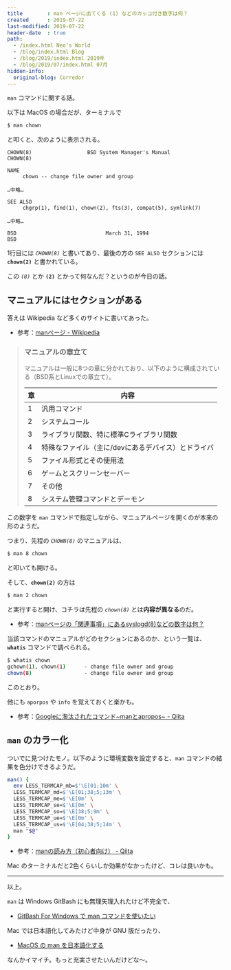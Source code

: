 ```yaml
---
title        : man ページに出てくる (1) などのカッコ付き数字は何？
created      : 2019-07-22
last-modified: 2019-07-22
header-date  : true
path:
  - /index.html Neo's World
  - /blog/index.html Blog
  - /blog/2019/index.html 2019年
  - /blog/2019/07/index.html 07月
hidden-info:
  original-blog: Corredor
---
```


`man` コマンドに関する話。

以下は MacOS の場合だが、ターミナルで

```bash
$ man chown
```

と叩くと、次のように表示される。

```
CHOWN(8)                  BSD System Manager's Manual                 CHOWN(8)

NAME
     chown -- change file owner and group

…中略…

SEE ALSO
     chgrp(1), find(1), chown(2), fts(3), compat(5), symlink(7)

…中略…

BSD                             March 31, 1994                             BSD
```

1行目には *`CHOWN(8)`* と書いてあり、最後の方の `SEE ALSO` セクションには **`chown(2)`** と書かれている。

この *`(8)`* とか **`(2)`** とかって何なんだ？というのが今日の話。

## マニュアルにはセクションがある

答えは Wikipedia など多くのサイトに書いてあった。

- 参考：[manページ - Wikipedia](https://ja.wikipedia.org/wiki/Man%E3%83%9A%E3%83%BC%E3%82%B8)

> ### マニュアルの章立て
> 
> マニュアルは一般に8つの章に分かれており、以下のように構成されている（BSD系とLinuxでの章立て）。
> 
> | 章 | 内容                                               |
> |----|----------------------------------------------------|
> | 1  | 汎用コマンド                                       |
> | 2  | システムコール                                     |
> | 3  | ライブラリ関数、特に標準Cライブラリ関数            |
> | 4  | 特殊なファイル（主に/devにあるデバイス）とドライバ |
> | 5  | ファイル形式とその使用法                           |
> | 6  | ゲームとスクリーンセーバー                         |
> | 7  | その他                                             |
> | 8  | システム管理コマンドとデーモン                     |

この数字を `man` コマンドで指定しながら、マニュアルページを開くのが本来の形のようだ。

つまり、先程の *`CHOWN(8)`* のマニュアルは、

```bash
$ man 8 chown
```

と叩いても開ける。

そして、**`chown(2)`** の方は

```bash
$ man 2 chown
```

と実行すると開け、コチラは先程の *`chown(8)`* とは**内容が異なる**のだ。

- 参考：[manページの「関連事項」にあるsyslogd(8)などの数字は何？](https://www.atmarkit.co.jp/flinux/rensai/linuxtips/073mannum.html)

当該コマンドのマニュアルがどのセクションにあるのか、という一覧は、**`whatis`** コマンドで調べられる。

```bash
$ whatis chown
gchown(1), chown(1)      - change file owner and group
chown(8)                 - change file owner and group
```

このとおり。

他にも `aporpos` や `info` を覚えておくと楽かも。

- 参考：[Googleに淘汰されたコマンド~manとapropos~ - Qiita](https://qiita.com/wannabe/items/6af89b2ef026b136cb39)

## `man` のカラー化

ついでに見つけたモノ。以下のように環境変数を設定すると、`man` コマンドの結果を色分けできるようだ。

```bash
man() {
  env LESS_TERMCAP_mb=$'\E[01;10m' \
  LESS_TERMCAP_md=$'\E[01;38;5;13m' \
  LESS_TERMCAP_me=$'\E[0m' \
  LESS_TERMCAP_se=$'\E[0m' \
  LESS_TERMCAP_so=$'\E[38;5;9m' \
  LESS_TERMCAP_ue=$'\E[0m' \
  LESS_TERMCAP_us=$'\E[04;38;5;14m' \
  man "$@"
}
```

- 参考：[manの読み方（初心者向け） - Qiita](https://qiita.com/aosho235/items/0f2b73d08eb645c05208)

Mac のターミナルだと2色くらいしか効果がなかったけど、コレは良いかも。

---

以上。

`man` は Windows GitBash にも無理矢理入れたけど不完全で、

- [GitBash For Windows で man コマンドを使いたい](/blog/2016/07/20-02.html)

Mac では日本語化してみたけど中身が GNU 版だったり、

- [MacOS の man を日本語化する](/blog/2018/08/28-01.html)

なんかイマイチ。もっと充実させたいんだけどな〜。
